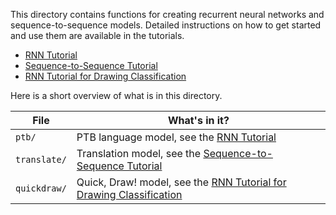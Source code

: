 This directory contains functions for creating recurrent neural networks
and sequence-to-sequence models. Detailed instructions on how to get started
and use them are available in the tutorials.

* [RNN Tutorial](http://tensorflow.org/tutorials/recurrent/)
* [Sequence-to-Sequence Tutorial](http://tensorflow.org/tutorials/seq2seq/)
* [RNN Tutorial for Drawing Classification](https://www.tensorflow.org/versions/master/tutorials/recurrent_quickdraw)

Here is a short overview of what is in this directory.

File | What's in it?
--- | ---
`ptb/` | PTB language model, see the [RNN Tutorial](http://tensorflow.org/tutorials/recurrent/)
`translate/` | Translation model, see the [Sequence-to-Sequence Tutorial](http://tensorflow.org/tutorials/seq2seq/)
`quickdraw/` | Quick, Draw! model, see the [RNN Tutorial for Drawing Classification](https://www.tensorflow.org/versions/master/tutorials/recurrent_quickdraw)
